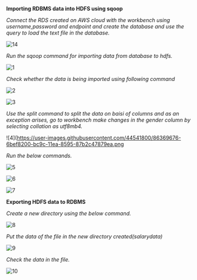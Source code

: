 **Importing RDBMS data into HDFS using sqoop**

*Connect the RDS created on AWS cloud with the workbench using username,password and endpoint and create the database and use the query to load the text file in the database.*

![14](https://user-images.githubusercontent.com/44541800/86369158-adcbf880-bc9b-11ea-95ee-7146ff5d9083.png)


*Run the sqoop command for importing data from database to hdfs.*

![1](https://user-images.githubusercontent.com/44541800/86369269-d05e1180-bc9b-11ea-9c25-ad2a9c5502fb.png)


*Check whether the data is being imported using following command*

![2](https://user-images.githubusercontent.com/44541800/86369396-03a0a080-bc9c-11ea-8cd0-4539d775d28a.png)

![3](https://user-images.githubusercontent.com/44541800/86369347-ee2b7680-bc9b-11ea-8861-87189d516dc3.png)


*Use the split command to split the data on baisi of columns and as an exception arises,  go to workbench make changes in the gender column by selecting collation as utf8mb4.*


![4](https://user-images.githubusercontent.com/44541800/86369676-6bef8200-bc9c-11ea-8595-87b2c47879ea.png



*Run the below commands.*

![5](https://user-images.githubusercontent.com/44541800/86369687-6f830900-bc9c-11ea-9678-e6dac268b400.png)


![6](https://user-images.githubusercontent.com/44541800/86369741-7ad63480-bc9c-11ea-8f6f-f54f3aa32a15.png)


![7](https://user-images.githubusercontent.com/44541800/86369746-7d388e80-bc9c-11ea-8709-2f4a083353bf.png)


**Exporting HDFS data to RDBMS**

*Create a new directory using the below command.*

![8](https://user-images.githubusercontent.com/44541800/86369756-80cc1580-bc9c-11ea-9c26-9b82dfaa4e25.png)



*Put the data of the file in the new directory created(salarydata)*

![9](https://user-images.githubusercontent.com/44541800/86369779-86c1f680-bc9c-11ea-96c7-fdbda6d5203b.png)


*Check the data in the file.*

![10](https://user-images.githubusercontent.com/44541800/86369783-888bba00-bc9c-11ea-8025-596656e22d2f.png)
